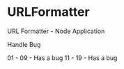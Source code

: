 # URLFormatter
URL Formatter - Node Application

Handle Bug 

01 - 09 - Has a bug
11 - 19 - Has a bug

